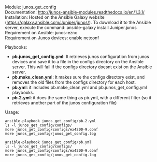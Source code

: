 Module: junos_get_config  
Documentation: http://junos-ansible-modules.readthedocs.io/en/1.3.1/  
Installation: Hosted on the Ansible Galaxy website (https://galaxy.ansible.com/Juniper/junos/). To download it to the Ansible server, execute the command: ansible-galaxy install Juniper.junos  
Requirement on Ansible: junos-eznc  
Requirement on Junos devices: enable netconf  

Playbooks: 
- **pb.junos_get_config.yml**: It retrieves junos configuration from junos devices and save it to a file in the configs directory on the Ansible server. This will fail if the configs directory doesnt exist on the Ansible server.
- **pb.make_clean.yml**: It makes sure the configs directory exist, and removes the old files from the configs directory for each host.  
- **pb.yml**: it includes pb.make_clean.yml and pb.junos_get_config.yml playbooks.  
- **pb.2.yml**: it does the same thing as pb.yml, with a different filter (so it retrieves another part of the junos configuration file)  
 
Usage:
```
ansible-playbook junos_get_config/pb.2.yml  
ls -l junos_get_config/configs/
more junos_get_config/configs/ex4200-9.conf
more junos_get_config/junos_get_config.log

ansible-playbook junos_get_config/pb.yml  
ls -l junos_get_config/configs/
more junos_get_config/configs/ex4200-9.conf
more junos_get_config/junos_get_config.log
```
